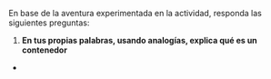 
En base de la aventura experimentada en la actividad, responda las siguientes preguntas:
1. **En tus propias palabras, usando analogías, explica qué es un contenedor**
  * 
